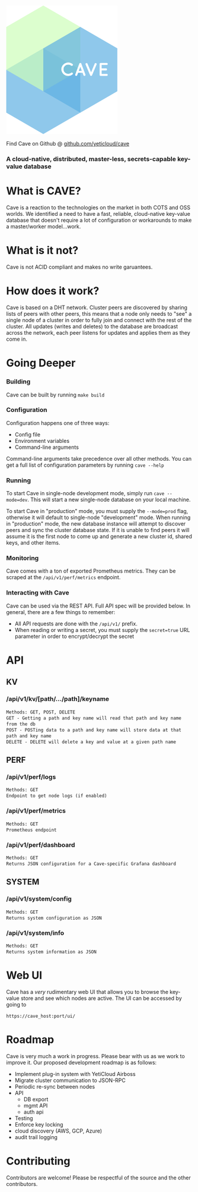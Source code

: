 <img src="logo.png" width="300px">

Find Cave on Github @ [github.com/yeticloud/cave](https://github.com/yeticloud/cave)

### A cloud-native, distributed, master-less, secrets-capable key-value database

# What is CAVE?
Cave is a reaction to the technologies on the market in both COTS and OSS worlds. We identified a need to have a fast, reliable, cloud-native key-value database that doesn't require a lot of configuration or workarounds to make a master/worker model...work. 

# What is it not?
Cave is not ACID compliant and makes no write garuantees. 

# How does it work?
Cave is based on a DHT network. Cluster peers are discovered by sharing lists of peers with other peers, this means that a node only needs to "see" a single node of a cluster in order to fully join and connect with the rest of the cluster. 
All updates (writes and deletes) to the database are broadcast across the network, each peer listens for updates and applies them as they come in. 

# Going Deeper

### Building
Cave can be built by running `make build`

### Configuration
Configuration happens one of three ways:
* Config file
* Environment variables
* Command-line arguments

Command-line arguments take precedence over all other methods. 
You can get a full list of configuration parameters by running `cave --help`

### Running
To start Cave in single-node development mode, simply run `cave --mode=dev`. This will start a new single-node database on your local machine.

To start Cave in "production" mode, you must supply the `--mode=prod` flag, otherwise it will default to single-node "development" mode. When running in "production" mode, the new database instance will attempt to discover peers and sync the cluster database state. If it is unable to find peers it will assume it is the first node to come up and generate a new cluster id, shared keys, and other items.

### Monitoring
Cave comes with a ton of exported Prometheus metrics. They can be scraped at the `/api/v1/perf/metrics` endpoint.

### Interacting with Cave
Cave can be used via the REST API. Full API spec will be provided below. In general, there are a few things to remember:

* All API requests are done with the `/api/v1/` prefix.
* When reading or writing a secret, you must supply the `secret=true` URL parameter in order to encrypt/decrypt the secret


# API

## KV

### /api/v1/kv/[path/.../path]/keyname
```
Methods: GET, POST, DELETE
GET - Getting a path and key name will read that path and key name from the db
POST - POSTing data to a path and key name will store data at that path and key name
DELETE - DELETE will delete a key and value at a given path name
```

## PERF

### /api/v1/perf/logs
```
Methods: GET
Endpoint to get node logs (if enabled)
```

### /api/v1/perf/metrics
```
Methods: GET
Prometheus endpoint
```

### /api/v1/perf/dashboard
```
Methods: GET
Returns JSON configuration for a Cave-specific Grafana dashboard
```

## SYSTEM

### /api/v1/system/config
```
Methods: GET
Returns system configuration as JSON
```

### /api/v1/system/info
```
Methods: GET
Returns system information as JSON
```


# Web UI
Cave has a _very_ rudimentary web UI that allows you to browse the key-value store and see which nodes are active. 
The UI can be accessed by going to
```
https://cave_host:port/ui/
```

# Roadmap
Cave is very much a work in progress. Please bear with us as we work to improve it. Our proposed development roadmap is as follows:

* Implement plug-in system with YetiCloud Airboss
* Migrate cluster communication to JSON-RPC
* Periodic re-sync between nodes
* API
  * DB export
  * mgmt API
  * auth api
* Testing
* Enforce key locking
* cloud discovery (AWS, GCP, Azure)
* audit trail logging

# Contributing
Contributors are welcome! Please be respectful of the source and the other contributors. 
